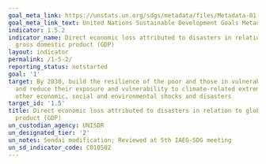 ```yaml
---
goal_meta_link: https://unstats.un.org/sdgs/metadata/files/Metadata-01-05-02.pdf
goal_meta_link_text: United Nations Sustainable Development Goals Metadata (pdf 894kB)
indicator: 1.5.2
indicator_name: Direct economic loss attributed to disasters in relation to global
  gross domestic product (GDP)
layout: indicator
permalink: /1-5-2/
reporting_status: notstarted
goal: '1'
target: By 2030, build the resilience of the poor and those in vulnerable situations
  and reduce their exposure and vulnerability to climate-related extreme events and
  other economic, social and environmental shocks and disasters
target_id: '1.5'
title: Direct economic loss attributed to disasters in relation to global gross domestic
  product (GDP)
un_custodian_agency: UNISDR
un_designated_tier: '2'
un_notes: Sendai modification; Reviewed at 5th IAEG-SDG meeting
un_sd_indicator_code: C010502
---
```

